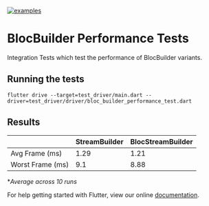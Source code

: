[![examples](https://github.com/felangel/bloc/workflows/examples/badge.svg)](https://github.com/felangel/bloc/actions)

# BlocBuilder Performance Tests

Integration Tests which test the performance of BlocBuilder variants.

## Running the tests

```
flutter drive --target=test_driver/main.dart --driver=test_driver/driver/bloc_builder_performance_test.dart
```

## Results

|                  | StreamBuilder | BlocStreamBuilder |
| ---------------- | ------------- | ----------------- |
| Avg Frame (ms)   | 1.29          | 1.21              |
| Worst Frame (ms) | 9.1           | 8.88              |

**Average across 10 runs*

For help getting started with Flutter, view our online
[documentation](https://flutter.dev/).
